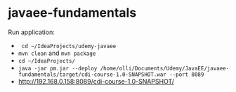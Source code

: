# javaee-fundamentals

Run application:
- ` cd ~/IdeaProjects/udemy-javaee`
- `mvn clean` and `mvn package`
- `cd ~/IdeaProjects/`
- `java -jar pm.jar --deploy /home/olli/Documents/Udemy/JavaEE/javaee-fundamentals/target/cdi-course-1.0-SNAPSHOT.war --port 8089`
- http://192.168.0.158:8089/cdi-course-1.0-SNAPSHOT/